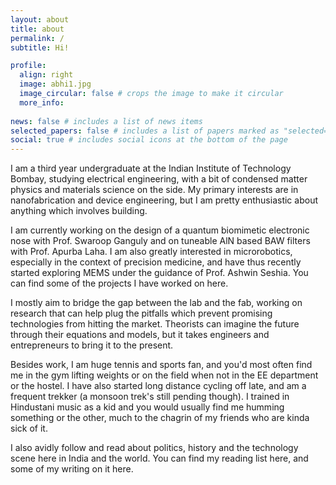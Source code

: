 ```yaml
---
layout: about
title: about
permalink: /
subtitle: Hi!

profile:
  align: right
  image: abhi1.jpg
  image_circular: false # crops the image to make it circular
  more_info: 
  
news: false # includes a list of news items
selected_papers: false # includes a list of papers marked as "selected={true}"
social: true # includes social icons at the bottom of the page
---
```


I am a third year undergraduate at the Indian Institute of Technology Bombay, studying electrical engineering, with a bit of condensed matter physics and materials science on the side. My primary interests are in nanofabrication and device engineering, but I am pretty enthusiastic about anything which involves building. 

I am currently working on the design of a quantum biomimetic electronic nose with Prof. Swaroop Ganguly and on tuneable AlN based BAW filters with Prof. Apurba Laha. I am also greatly interested in microrobotics, especially in the context of precision medicine, and have thus recently started exploring MEMS under the guidance of Prof. Ashwin Seshia. You can find some of the projects I have worked on here. 

I mostly aim to bridge the gap between the lab and the fab, working on research that can help plug the pitfalls which prevent promising technologies from hitting the market. Theorists can imagine the future through their equations and models, but it takes engineers and entrepreneurs to bring it to the present. 

Besides work, I am huge tennis and sports fan, and you'd most often find me in the gym lifting weights or on the field when not in the EE department or the hostel. I have also started long distance cycling off late, and am a frequent trekker (a monsoon trek's still pending though). I trained in Hindustani music as a kid and you would usually find me humming something or the other, much to the chagrin of my friends who are kinda sick of it. 

I also avidly follow and read about politics, history and the technology scene here in India and the world. You can find my reading list here, and some of my writing on it here.


